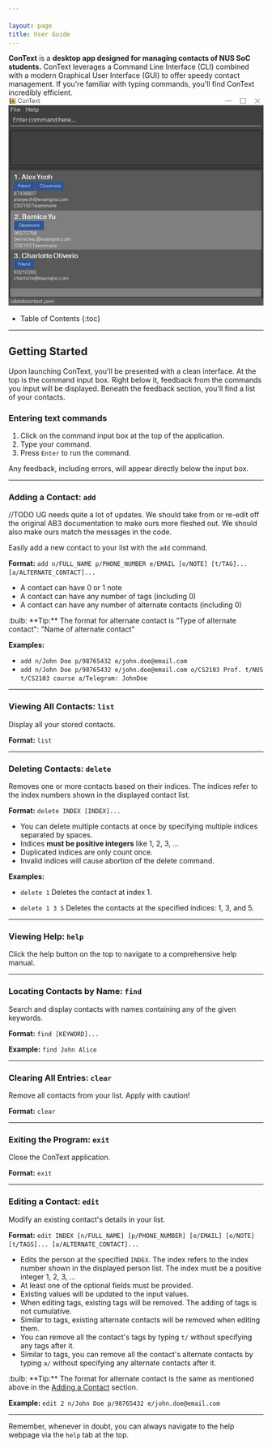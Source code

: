 ```yaml
---

layout: page
title: User Guide
---
```


**ConText** is a **desktop app designed for managing contacts of NUS SoC students.** ConText leverages a Command Line Interface (CLI) combined with a modern Graphical User Interface (GUI) to offer speedy contact management. If you're familiar with typing commands, you'll find ConText incredibly efficient.
![ConText UI](images/Ui.png)

* Table of Contents
  {:toc}

---

## Getting Started

Upon launching ConText, you'll be presented with a clean interface. At the top is the command input box. Right below it, feedback from the commands you input will be displayed. Beneath the feedback section, you'll find a list of your contacts.

### Entering text commands

1. Click on the command input box at the top of the application.
2. Type your command.
3. Press `Enter` to run the command.

Any feedback, including errors, will appear directly below the input box.

---

### Adding a Contact: `add`

//TODO UG needs quite a lot of updates. We should take from or re-edit off the original AB3 documentation to make ours more fleshed out. We should also make ours match the messages in the code.

Easily add a new contact to your list with the `add` command.

**Format:**
`add n/FULL_NAME p/PHONE_NUMBER e/EMAIL [o/NOTE] [t/TAG]... [a/ALTERNATE_CONTACT]...`

* A contact can have 0 or 1 note
* A contact can have any number of tags (including 0)
* A contact can have any number of alternate contacts (including 0)

<div markdown="span" class="alert alert-primary">:bulb: **Tip:**
The format for alternate contact is "Type of alternate contact": "Name of alternate contact"
</div>

**Examples:**
- `add n/John Doe p/98765432 e/john.doe@email.com`
- `add n/John Doe p/98765432 e/john.doe@email.com o/CS2103 Prof. t/NUS t/CS2103 course a/Telegram: JohnDoe`

---

### Viewing All Contacts: `list`

Display all your stored contacts.

**Format:**
`list`

---

### Deleting Contacts: `delete`

Removes one or more contacts based on their indices. The indices refer to the index numbers shown in the displayed contact list.

**Format:**
`delete INDEX [INDEX]...`

- You can delete multiple contacts at once by specifying multiple indices separated by spaces.
- Indices **must be positive integers** like 1, 2, 3, …​
- Duplicated indices are only count once.
- Invalid indices will cause abortion of the delete command.

**Examples:**
- `delete 1`
  Deletes the contact at index 1.

- `delete 1 3 5`
  Deletes the contacts at the specified indices: 1, 3, and 5.

---

### Viewing Help: `help`

Click the help button on the top to navigate to a comprehensive help manual.

---

### Locating Contacts by Name: `find`

Search and display contacts with names containing any of the given keywords.

**Format:**
`find [KEYWORD]...`

**Example:**
`find John Alice`

---

### Clearing All Entries: `clear`

Remove all contacts from your list. Apply with caution!

**Format:**
`clear`

---

### Exiting the Program: `exit`

Close the ConText application.

**Format:**
`exit`

---

### Editing a Contact: `edit`

Modify an existing contact's details in your list.

**Format:**
`edit INDEX [n/FULL_NAME] [p/PHONE_NUMBER] [e/EMAIL] [o/NOTE] [t/TAGS]... [a/ALTERNATE_CONTACT]...`

* Edits the person at the specified `INDEX`. The index refers to the index number shown in the displayed person list. 
The index must be a positive integer 1, 2, 3, ...
* At least one of the optional fields must be provided.
* Existing values will be updated to the input values.
* When editing tags, existing tags will be removed. The adding of tags is not cumulative.
* Similar to tags, existing alternate contacts will be removed when editing them.
* You can remove all the contact's tags by typing `t/` without specifying any tags after it.
* Similar to tags, you can remove all the contact's alternate contacts by typing `a/` without specifying any alternate
contacts after it.

<div markdown="span" class="alert alert-primary">:bulb: **Tip:**
The format for alternate contact is the same as mentioned above in the <a href="#adding-a-contact-add">Adding a Contact</a> section.
</div>

**Example:**
`edit 2 n/John Doe p/98765432 e/john.doe@email.com`

---
Remember, whenever in doubt, you can always navigate to the help webpage via the `help` tab at the top.
